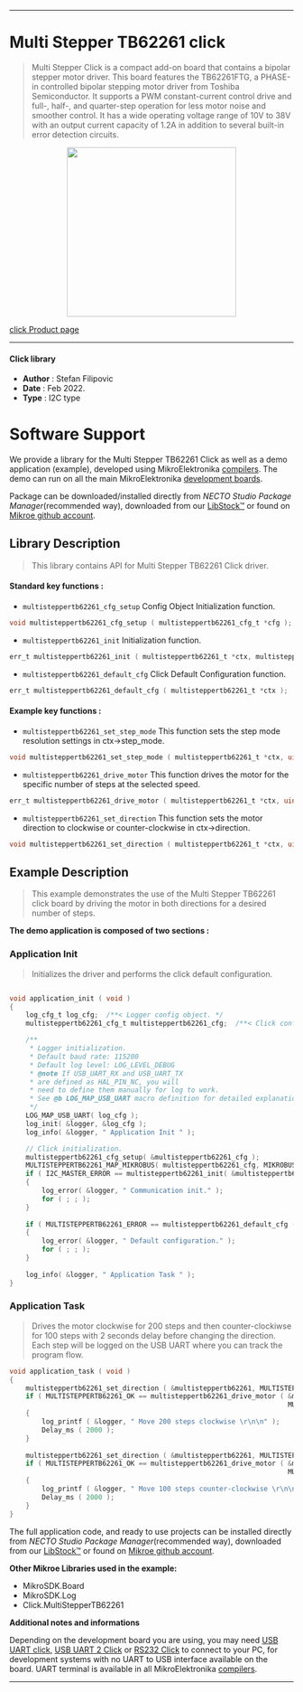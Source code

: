 
---
# Multi Stepper TB62261 click

> Multi Stepper Click is a compact add-on board that contains a bipolar stepper motor driver. This board features the TB62261FTG, a PHASE-in controlled bipolar stepping motor driver from Toshiba Semiconductor. It supports a PWM constant-current control drive and full-, half-, and quarter-step operation for less motor noise and smoother control. It has a wide operating voltage range of 10V to 38V with an output current capacity of 1.2A in addition to several built-in error detection circuits.

<p align="center">
  <img src="https://download.mikroe.com/images/click_for_ide/multisteppertb62261_click.png" height=300px>
</p>

[click Product page](https://www.mikroe.com/multi-stepper-click-tb62261)

---


#### Click library

- **Author**        : Stefan Filipovic
- **Date**          : Feb 2022.
- **Type**          : I2C type


# Software Support

We provide a library for the Multi Stepper TB62261 Click
as well as a demo application (example), developed using MikroElektronika
[compilers](https://www.mikroe.com/necto-studio).
The demo can run on all the main MikroElektronika [development boards](https://www.mikroe.com/development-boards).

Package can be downloaded/installed directly from *NECTO Studio Package Manager*(recommended way), downloaded from our [LibStock&trade;](https://libstock.mikroe.com) or found on [Mikroe github account](https://github.com/MikroElektronika/mikrosdk_click_v2/tree/master/clicks).

## Library Description

> This library contains API for Multi Stepper TB62261 Click driver.

#### Standard key functions :

- `multisteppertb62261_cfg_setup` Config Object Initialization function.
```c
void multisteppertb62261_cfg_setup ( multisteppertb62261_cfg_t *cfg );
```

- `multisteppertb62261_init` Initialization function.
```c
err_t multisteppertb62261_init ( multisteppertb62261_t *ctx, multisteppertb62261_cfg_t *cfg );
```

- `multisteppertb62261_default_cfg` Click Default Configuration function.
```c
err_t multisteppertb62261_default_cfg ( multisteppertb62261_t *ctx );
```

#### Example key functions :

- `multisteppertb62261_set_step_mode` This function sets the step mode resolution settings in ctx->step_mode.
```c
void multisteppertb62261_set_step_mode ( multisteppertb62261_t *ctx, uint8_t mode );
```

- `multisteppertb62261_drive_motor` This function drives the motor for the specific number of steps at the selected speed.
```c
err_t multisteppertb62261_drive_motor ( multisteppertb62261_t *ctx, uint32_t steps, uint8_t speed );
```

- `multisteppertb62261_set_direction` This function sets the motor direction to clockwise or counter-clockwise in ctx->direction.
```c
void multisteppertb62261_set_direction ( multisteppertb62261_t *ctx, uint8_t dir );
```

## Example Description

> This example demonstrates the use of the Multi Stepper TB62261 click board by driving the motor in both directions for a desired number of steps.

**The demo application is composed of two sections :**

### Application Init

> Initializes the driver and performs the click default configuration.

```c

void application_init ( void )
{
    log_cfg_t log_cfg;  /**< Logger config object. */
    multisteppertb62261_cfg_t multisteppertb62261_cfg;  /**< Click config object. */

    /** 
     * Logger initialization.
     * Default baud rate: 115200
     * Default log level: LOG_LEVEL_DEBUG
     * @note If USB_UART_RX and USB_UART_TX 
     * are defined as HAL_PIN_NC, you will 
     * need to define them manually for log to work. 
     * See @b LOG_MAP_USB_UART macro definition for detailed explanation.
     */
    LOG_MAP_USB_UART( log_cfg );
    log_init( &logger, &log_cfg );
    log_info( &logger, " Application Init " );

    // Click initialization.
    multisteppertb62261_cfg_setup( &multisteppertb62261_cfg );
    MULTISTEPPERTB62261_MAP_MIKROBUS( multisteppertb62261_cfg, MIKROBUS_1 );
    if ( I2C_MASTER_ERROR == multisteppertb62261_init( &multisteppertb62261, &multisteppertb62261_cfg ) ) 
    {
        log_error( &logger, " Communication init." );
        for ( ; ; );
    }
    
    if ( MULTISTEPPERTB62261_ERROR == multisteppertb62261_default_cfg ( &multisteppertb62261 ) )
    {
        log_error( &logger, " Default configuration." );
        for ( ; ; );
    }
    
    log_info( &logger, " Application Task " );
}

```

### Application Task

> Drives the motor clockwise for 200 steps and then counter-clockiwse for 100 steps with 2 seconds delay before changing the direction.
Each step will be logged on the USB UART where you can track the program flow.

```c
void application_task ( void )
{
    multisteppertb62261_set_direction ( &multisteppertb62261, MULTISTEPPERTB62261_DIR_CW );
    if ( MULTISTEPPERTB62261_OK == multisteppertb62261_drive_motor ( &multisteppertb62261, 200, 
                                                                     MULTISTEPPERTB62261_SPEED_FAST ) )
    {
        log_printf ( &logger, " Move 200 steps clockwise \r\n\n" );
        Delay_ms ( 2000 );
    }
    
    multisteppertb62261_set_direction ( &multisteppertb62261, MULTISTEPPERTB62261_DIR_CCW );
    if ( MULTISTEPPERTB62261_OK == multisteppertb62261_drive_motor ( &multisteppertb62261, 100,
                                                                     MULTISTEPPERTB62261_SPEED_FAST ) )
    {
        log_printf ( &logger, " Move 100 steps counter-clockwise \r\n\n" );
        Delay_ms ( 2000 );
    }
}
```

The full application code, and ready to use projects can be installed directly from *NECTO Studio Package Manager*(recommended way), downloaded from our [LibStock&trade;](https://libstock.mikroe.com) or found on [Mikroe github account](https://github.com/MikroElektronika/mikrosdk_click_v2/tree/master/clicks).

**Other Mikroe Libraries used in the example:**

- MikroSDK.Board
- MikroSDK.Log
- Click.MultiStepperTB62261

**Additional notes and informations**

Depending on the development board you are using, you may need
[USB UART click](https://www.mikroe.com/usb-uart-click),
[USB UART 2 Click](https://www.mikroe.com/usb-uart-2-click) or
[RS232 Click](https://www.mikroe.com/rs232-click) to connect to your PC, for
development systems with no UART to USB interface available on the board. UART
terminal is available in all MikroElektronika
[compilers](https://shop.mikroe.com/compilers).

---
